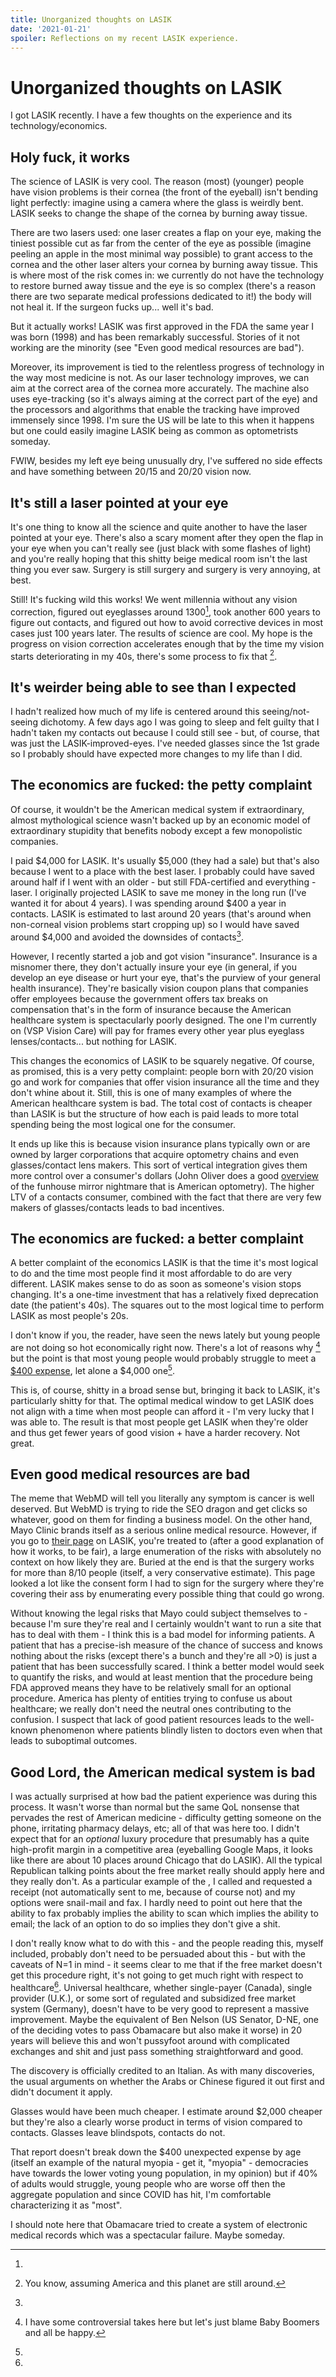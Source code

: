 ```yaml
---
title: Unorganized thoughts on LASIK
date: '2021-01-21'
spoiler: Reflections on my recent LASIK experience.
---
```


# Unorganized thoughts on LASIK

I got LASIK recently. I have a few thoughts on the experience and its technology/economics.

## Holy fuck, it works

The science of LASIK is very cool. The reason (most) (younger) people have vision problems is their cornea (the front of
the eyeball) isn't bending light perfectly: imagine using a camera where the glass is weirdly bent. LASIK seeks to
change the shape of the cornea by burning away tissue.

There are two lasers used: one laser creates a flap on your eye, making the tiniest possible cut as far from the center
of the eye as possible (imagine peeling an apple in the most minimal way possible) to grant access to the cornea and the
other laser alters your cornea by burning away tissue. This is where most of the risk comes in: we currently do not have
the technology to restore burned away tissue and the eye is so complex (there's a reason there are two separate medical
professions dedicated to it!) the body will not heal it. If the surgeon fucks up... well it's bad.

But it actually works! LASIK was first approved in the FDA the same year I was born (1998) and has been remarkably
successful. Stories of it not working are the minority (see "Even good medical resources are bad").

Moreover, its improvement is tied to the relentless progress of technology in the way most medicine is not. As our laser
technology improves, we can aim at the correct area of the cornea more accurately. The machine also uses eye-tracking
(so it's always aiming at the correct part of the eye) and the processors and algorithms that enable the tracking have
improved immensely since 1998. I'm sure the US will be late to this when it happens but one could easily imagine LASIK
being as common as optometrists someday.

FWIW, besides my left eye being unusually dry, I've suffered no side effects and have something between 20/15 and 20/20
vision now.

## It's still a laser pointed at your eye

It's one thing to know all the science and quite another to have the laser pointed at your eye. There's also a scary
moment after they open the flap in your eye when you can't really see (just black with some flashes of light) and you're
really hoping that this shitty beige medical room isn't the last thing you ever saw. Surgery is still surgery and
surgery is very annoying, at best.

Still! It's fucking wild this works! We went millennia without any vision correction, figured out eyeglasses around
1300[^1], took another 600 years to figure out contacts, and figured out how to avoid corrective devices in most cases
just 100 years later. The results of science are cool. My hope is the progress on vision correction accelerates enough
that by the time my vision starts deteriorating in my 40s, there's some process to fix that [^2].

## It's weirder being able to see than I expected

I hadn't realized how much of my life is centered around this seeing/not-seeing dichotomy. A few days ago I was going to
sleep and felt guilty that I hadn't taken my contacts out because I could still see - but, of course, that was just the
LASIK-improved-eyes. I've needed glasses since the 1st grade so I probably should have expected more changes to my life
than I did.

## The economics are fucked: the petty complaint

Of course, it wouldn't be the American medical system if extraordinary, almost mythological science wasn't backed up by
an economic model of extraordinary stupidity that benefits nobody except a few monopolistic companies.

I paid $4,000 for LASIK. It's usually $5,000 (they had a sale) but that's also because I went to a place with the best
laser. I probably could have saved around half if I went with an older - but still FDA-certified and everything - laser.
I originally projected LASIK to save me money in the long run (I've wanted it for about 4 years). I was spending around
$400 a year in contacts. LASIK is estimated to last around 20 years (that's around when non-corneal vision problems start cropping up) so I would have saved around $4,000
and avoided the downsides of contacts[^3].

However, I recently started a job and got vision "insurance". Insurance is a misnomer there, they don't actually insure
your eye (in general, if you develop an eye disease or hurt your eye, that's the purview of your general health
insurance). They're basically vision coupon plans that companies offer employees because the government offers tax
breaks on compensation that's in the form of insurance because the American healthcare system is spectacularly poorly
designed. The one I'm currently on (VSP Vision Care) will pay for frames every other year plus eyeglass
lenses/contacts... but nothing for LASIK.

This changes the economics of LASIK to be squarely negative. Of course, as promised, this is a very petty complaint:
people born with 20/20 vision go and work for companies that offer vision insurance all the time and they don't whine
about it. Still, this is one of many examples of where the American healthcare system is bad. The total cost of contacts
is cheaper than LASIK is but the structure of how each is paid leads to more total spending being the most logical one
for the consumer.

It ends up like this is because vision insurance plans typically own or are owned by larger corporations that acquire
optometry chains and even glasses/contact lens makers. This sort of vertical integration gives them more control over a
consumer's dollars (John Oliver does a good [overview](https://www.youtube.com/watch?v=00wQYmvfhn4&feature=emb_logo) of
the funhouse mirror nightmare that is American optometry). The higher LTV of a contacts consumer, combined with the fact
that there are very few makers of glasses/contacts leads to bad incentives.

## The economics are fucked: a better complaint

A better complaint of the economics LASIK is that the time it's most logical to do and the time most people find it most
affordable to do are very different. LASIK makes sense to do as soon as someone's vision stops changing. It's a one-time
investment that has a relatively fixed deprecation date (the patient's 40s). The squares out to the most logical time to
perform LASIK as most people's 20s.

I don't know if you, the reader, have seen the news lately but young people are not doing so hot economically right now.
There's a lot of reasons why [^4] but the point is that most young people would probably struggle to meet a
[\$400 expense](https://www.federalreserve.gov/publications/files/2018-report-economic-well-being-us-households-201905.pdf),
let alone a \$4,000 one[^5].

This is, of course, shitty in a broad sense but, bringing it back to LASIK, it's particularly shitty for that. The
optimal medical window to get LASIK does not align with a time when most people can afford it - I'm very lucky that I
was able to. The result is that most people get LASIK when they're older and thus get fewer years of good vision + have
a harder recovery. Not great.

## Even good medical resources are bad

The meme that WebMD will tell you literally any symptom is cancer is well deserved. But WebMD is trying to ride the SEO
dragon and get clicks so whatever, good on them for finding a business model. On the other hand, Mayo Clinic brands
itself as a serious online medical resource. However, if you go to
[their page](https://www.mayoclinic.org/tests-procedures/lasik-eye-surgery/about/pac-20384774) on LASIK, you're treated
to (after a good explanation of how it works, to be fair), a large enumeration of the risks with absolutely no context
on how likely they are. Buried at the end is that the surgery works for more than 8/10 people (itself, a very
conservative estimate). This page looked a lot like the consent form I had to sign for the surgery where they're
covering their ass by enumerating every possible thing that could go wrong.

Without knowing the legal risks that Mayo could subject themselves to - because I'm sure they're real and I certainly
wouldn't want to run a site that has to deal with them - I think this is a bad model for informing patients. A patient
that has a precise-ish measure of the chance of success and knows nothing about the risks (except there's a bunch and
they're all >0) is just a patient that has been successfully scared. I think a better model would seek to quantify the
risks, and would at least mention that the procedure being FDA approved means they have to be relatively small for an
optional procedure. America has plenty of entities trying to confuse us about healthcare; we really don't need the
neutral ones contributing to the confusion. I suspect that lack of good patient resources leads to the well-known
phenomenon where patients blindly listen to doctors even when that leads to suboptimal outcomes.

## Good Lord, the American medical system is bad

I was actually surprised at how bad the patient experience was during this process. It wasn't worse than normal but the
same QoL nonsense that pervades the rest of American medicine - difficulty getting someone on the phone, irritating
pharmacy delays, etc; all of that was here too. I didn't expect that for an _optional_ luxury procedure that presumably
has a quite high-profit margin in a competitive area (eyeballing Google Maps, it looks like there are about 10 places
around Chicago that do LASIK). All the typical Republican talking points about the free market really should apply here
and they really don't. As a particular example of the , I called and requested a receipt (not automatically sent to me,
because of course not) and my options were snail-mail and fax. I hardly need to point out here that the ability to fax
probably implies the ability to scan which implies the ability to email; the lack of an option to do so implies they
don't give a shit.

I don't really know what to do with this - and the people reading this, myself included, probably don't need to be
persuaded about this - but with the caveats of N=1 in mind - it seems clear to me that if the free market doesn't get
this procedure right, it's not going to get much right with respect to healthcare[^6]. Universal healthcare, whether
single-payer (Canada), single provider (U.K.), or some sort of regulated and subsidized free market system (Germany),
doesn't have to be very good to represent a massive improvement. Maybe the equivalent of Ben Nelson (US Senator, D-NE,
one of the deciding votes to pass Obamacare but also make it worse) in 20 years will believe this and won't pussyfoot
around with complicated exchanges and shit and just pass something straightforward and good.

[^1]:

  The discovery is officially credited to an Italian. As with many discoveries, the usual arguments on whether the Arabs
  or Chinese figured it out first and didn't document it apply.

[^2]: You know, assuming America and this planet are still around.
[^3]:

  Glasses would have been much cheaper. I estimate around \$2,000 cheaper but they're also a clearly worse product in
  terms of vision compared to contacts. Glasses leave blindspots, contacts do not.

[^4]: I have some controversial takes here but let's just blame Baby Boomers and all be happy.
[^5]:

  That report doesn't break down the \$400 unexpected expense by age (itself an example of the natural myopia - get it,
  "myopia" - democracies have towards the lower voting young population, in my opinion) but if 40% of adults would
  struggle, young people who are worse off then the aggregate population and since COVID has hit, I'm comfortable
  characterizing it as "most".

[^6]:

  I should note here that Obamacare tried to create a system of electronic medical records which was a spectacular
  failure. Maybe someday.
